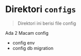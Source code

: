 # Direktori `configs`
> Direktori ini berisi file config

Ada 2 Macam config
- config env
- config db migration
